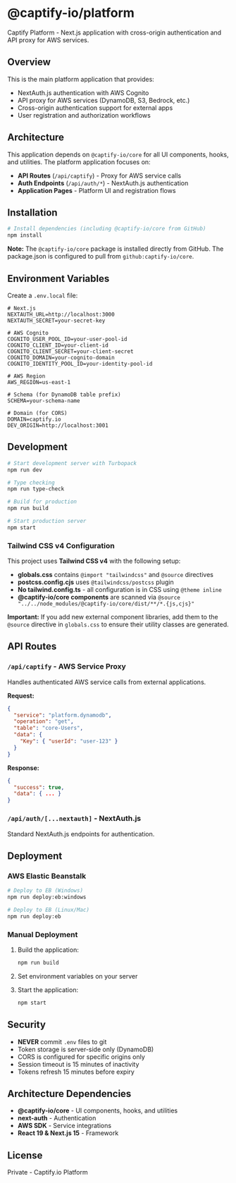 # @captify-io/platform

Captify Platform - Next.js application with cross-origin authentication and API proxy for AWS services.

## Overview

This is the main platform application that provides:
- NextAuth.js authentication with AWS Cognito
- API proxy for AWS services (DynamoDB, S3, Bedrock, etc.)
- Cross-origin authentication support for external apps
- User registration and authorization workflows

## Architecture

This application depends on `@captify-io/core` for all UI components, hooks, and utilities. The platform application focuses on:

- **API Routes** (`/api/captify`) - Proxy for AWS service calls
- **Auth Endpoints** (`/api/auth/*`) - NextAuth.js authentication
- **Application Pages** - Platform UI and registration flows

## Installation

```bash
# Install dependencies (including @captify-io/core from GitHub)
npm install
```

**Note:** The `@captify-io/core` package is installed directly from GitHub. The package.json is configured to pull from `github:captify-io/core`.

## Environment Variables

Create a `.env.local` file:

```env
# Next.js
NEXTAUTH_URL=http://localhost:3000
NEXTAUTH_SECRET=your-secret-key

# AWS Cognito
COGNITO_USER_POOL_ID=your-user-pool-id
COGNITO_CLIENT_ID=your-client-id
COGNITO_CLIENT_SECRET=your-client-secret
COGNITO_DOMAIN=your-cognito-domain
COGNITO_IDENTITY_POOL_ID=your-identity-pool-id

# AWS Region
AWS_REGION=us-east-1

# Schema (for DynamoDB table prefix)
SCHEMA=your-schema-name

# Domain (for CORS)
DOMAIN=captify.io
DEV_ORIGIN=http://localhost:3001
```

## Development

```bash
# Start development server with Turbopack
npm run dev

# Type checking
npm run type-check

# Build for production
npm run build

# Start production server
npm start
```

### Tailwind CSS v4 Configuration

This project uses **Tailwind CSS v4** with the following setup:

- **globals.css** contains `@import "tailwindcss"` and `@source` directives
- **postcss.config.cjs** uses `@tailwindcss/postcss` plugin
- **No tailwind.config.ts** - all configuration is in CSS using `@theme inline`
- **@captify-io/core components** are scanned via `@source "../../node_modules/@captify-io/core/dist/**/*.{js,cjs}"`

**Important:** If you add new external component libraries, add them to the `@source` directive in `globals.css` to ensure their utility classes are generated.

## API Routes

### `/api/captify` - AWS Service Proxy

Handles authenticated AWS service calls from external applications.

**Request:**
```json
{
  "service": "platform.dynamodb",
  "operation": "get",
  "table": "core-Users",
  "data": {
    "Key": { "userId": "user-123" }
  }
}
```

**Response:**
```json
{
  "success": true,
  "data": { ... }
}
```

### `/api/auth/[...nextauth]` - NextAuth.js

Standard NextAuth.js endpoints for authentication.

## Deployment

### AWS Elastic Beanstalk

```bash
# Deploy to EB (Windows)
npm run deploy:eb:windows

# Deploy to EB (Linux/Mac)
npm run deploy:eb
```

### Manual Deployment

1. Build the application:
   ```bash
   npm run build
   ```

2. Set environment variables on your server

3. Start the application:
   ```bash
   npm start
   ```

## Security

- **NEVER** commit `.env` files to git
- Token storage is server-side only (DynamoDB)
- CORS is configured for specific origins only
- Session timeout is 15 minutes of inactivity
- Tokens refresh 15 minutes before expiry

## Architecture Dependencies

- **@captify-io/core** - UI components, hooks, and utilities
- **next-auth** - Authentication
- **AWS SDK** - Service integrations
- **React 19 & Next.js 15** - Framework

## License

Private - Captify.io Platform
